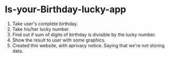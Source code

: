 # Is-your-Birthday-lucky-app

1. Take user's complete birthday.
1. Take his/her lucky number.
1. Find out if sum of digits of birthday is divisible by the lucky number.
1. Show the result to user with some graphics.
1. Created this website, with aprivacy notice. Saying that we're not storing data.
